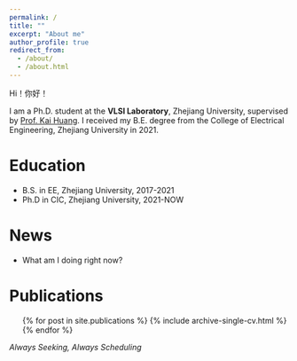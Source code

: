 ```yaml
---
permalink: /
title: ""
excerpt: "About me"
author_profile: true
redirect_from: 
  - /about/
  - /about.html
---
```

Hi！你好！ 

I am a Ph.D. student at the **VLSI Laboratory**, Zhejiang University, supervised by [Prof. Kai Huang](https://person.zju.edu.cn/kai_huang). I received my B.E. degree from the College of Electrical Engineering, Zhejiang University in 2021.

# Education

* B.S. in EE, Zhejiang University, 2017-2021
* Ph.D in CIC, Zhejiang University, 2021-NOW

# News

* What am I doing right now?


# Publications

<ul>{% for post in site.publications %}
    {% include archive-single-cv.html %}
  {% endfor %}</ul>


*Always Seeking, Always Scheduling*
